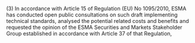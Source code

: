 (3) In accordance with Article 15 of Regulation (EU) No 1095/2010, ESMA has conducted open public consultations on such draft implementing technical standards, analysed the potential related costs and benefits and requested the opinion of the ESMA Securities and Markets Stakeholder Group established in accordance with Article 37 of that Regulation,